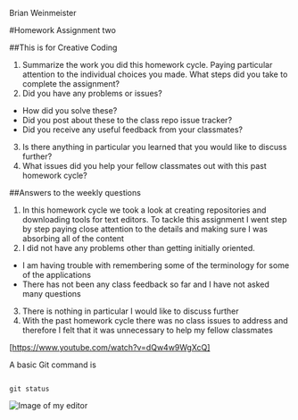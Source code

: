 Brian Weinmeister

#Homework Assignment two

##This is for Creative Coding

1. Summarize the work you did this homework cycle. Paying particular attention to the individual choices you made.
What steps did you take to complete the assignment?
2. Did you have any problems or issues?
- How did you solve these?
- Did you post about these to the class repo issue tracker?
- Did you receive any useful feedback from your classmates?
3. Is there anything in particular you learned that you would like to discuss further?
4. What issues did you help your fellow classmates out with this past homework cycle?

##Answers to the weekly questions

1. In this homework cycle we took a look at creating repositories and downloading tools for text editors. To tackle this assignment I went step by step paying close attention to the details and making sure I was absorbing all of the content
2. I did not have any problems other than getting initially oriented.
- I am having trouble with remembering some of the terminology for some of the applications
- There has not been any class feedback so far and I have not asked many questions
3. There is nothing in particular I would like to discuss further
4. With the past homework cycle there was no class issues to address and therefore I felt that it was unnecessary to help my fellow classmates

[https://www.youtube.com/watch?v=dQw4w9WgXcQ]

A basic Git command is

```

git status

```

![Image of my editor](Screenshot-(1).jpg)
